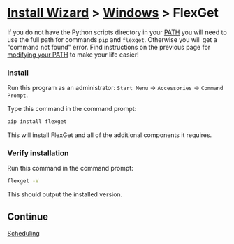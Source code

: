 # [Install Wizard](/InstallWizard) > [Windows](/InstallWizard/Windows) > FlexGet
<div class="alert alert-warning" role="alert">

If you do not have the Python scripts directory in your [PATH](http://en.wikipedia.org/wiki/Environment_variable#System_path_variables) you will 
need to use the full path for commands 
`pip` and `flexget`. Otherwise you will get a "command not found" error. Find instructions on the previous page for [modifying your PATH](/InstallWizard/Windows#verify-python-is-in-your-path) to make your life easier!
</div>

### Install

Run this program as an administrator: `Start Menu` &rarr; `Accessories` &rarr; `Command Prompt`.

Type this command in the command prompt:
```cmd
pip install flexget
```

This will install FlexGet and all of the additional components it requires.

### Verify installation
Run this command in the command prompt:

```cmd
flexget -V
```
This should output the installed version.

## Continue
[Scheduling](/InstallWizard/Windows/FlexGet/Scheduling)

